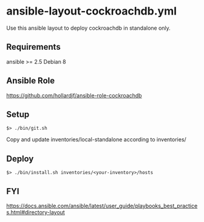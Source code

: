 ansible-layout-cockroachdb.yml
==============================

Use this ansible layout to deploy cockroachdb in standalone only.

Requirements
------------

ansible >= 2.5
Debian 8

Ansible Role
------------
https://github.com/hollardjf/ansible-role-cockroachdb

Setup
-----
```
$> ./bin/git.sh
```
Copy and update inventories/local-standalone according to inventories/<your-inventory>

Deploy
------
```
$> ./bin/install.sh inventories/<your-inventory>/hosts
```

FYI
---
https://docs.ansible.com/ansible/latest/user_guide/playbooks_best_practices.html#directory-layout